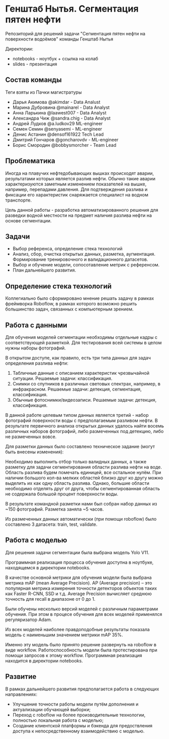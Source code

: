 # Генштаб Нытья. Сегментация пятен нефти
Репозиторий для решений задачи "Сегментация пятен нефти на поверхности водоёмов" команды Генштаб Нытья

Директории:
- notebooks - ноутбук + ссылка на колаб
- slides - презентация
## Состав команды
Теги взяты из Пачки магистратуры
- Дарья Акимова @akimdar - Data Analust
- Марина Дубровина @mainarel - Data Analyst
- Анна Ларькина @laawest007 - Data Analyst
- Александра Чиж @sandra.chig - Data Analyst
- Андрей Лудков @a.ludkov29 ML-engineer
- Семен Семин @senyasemi - ML-engineer
- Денис Астанин @densof161922 Tech Lead
- Дмитрий Гончаров @goncharovdv - ML-engineer
- Борис Смородин @bobbysmorcher - Team Lead
## Проблематика
Иногда на плавучих нефтедобывающих вышках происходят аварии, результатами которых является разлив нефти. Обычно такие аварии характеризуются заметным изменением показателей на вышке, например, перепадами давления. Для подтверждения разлива и фиксации его характеристик снаряжается специалист на водном транспорте.

Цель данной работы - разработка автоматизированного решения для разведки водной местности на предмет наличия разлива нефти на основе сегментации.

## Задачи
* Выбор референса, определение стека технологий
* Анализ, сбор, очистка открытых данных, разметка, аугментация. Формирование тренировочного и валидационного датасетов.
* Выбор и обучение модели, сопосотавление метрик с референсом.
* План дальнейшего развития.

## Определение стека технологий

Коллегиально было сформировано мнение решать задачу в рамках фреймворка Roboflow, в рамках которого возможно решить большинство задач, связанных с компьютерным зрением.

## Работа с данными

Для обучения моделей сегментации необходимы отдельные кадры с соответствующей разметкой.
Для тестирования всей системы в целом нужны наборы фотографий.

В открытом доступе, как правило, есть три типа данных для задач определения разлива нефти:

1. Табличные данные с описанием характеристик чрезвычайной ситуации. Решаемые задачи:
классификация.
2. Снимки со спутников в различных световых спектрах, например, в инфракрасном. Решаемые
задачи: детекция, сегментация, классификация.
3. Обычные фотоснимки/видеозаписи. Решаемые задачи: детекция, классификация.

В данной работе целевым типом данных является третий - набор фотографий поверхности воды
с предполагаемым разливом нефти. В результате первичного анализа открытых данных удалось
найти восемь различных наборов фотографий, либо размеченных под детекцию, либо не
размеченных вовсе.

Для разметки данных было составлено техническое задание (могут быть внесены изменения):

Необходимо выполнить отбор только валидных данных, а также разметку для задачи сегментирования области разлива нефти на воде. Область разлива будем помечать единицей, все остальное нулём.  При наличии большого кол-ва мелких областей близко друг ко другу можно выделить их как одну область разлива. Однако, большие области необходимо отделять друг от друга, чтобы сегментированная область не содержала большой процент поверхности воды.

В результате командной разметки нами был собран набор данных из ~150 фотографий. Разметка заняла ~5 часов.

Из размеченных данных автоматически (при помощи roboflow) было составлено 3 датасета: train, test, validate.

## Работа с моделью

Для решения задачи сегментации была выбрана модель Yolo V11. 

Программная реализация процесса обучения доступна в ноутбуке, находящемся в директории notebooks.

В качестве основной метрики для обучения модели была выбрана метрика mAP (mean Average Precision). AP (Average precision) – это популярная метрика измерения точности детекторов объектов таких как Faster R-CNN, SSD и т.д. Average Precision вычисляет среднюю точность для recall в диапазоне от 0 до 1.

Были обучены несколько версий моделей с различным параметрами обучения. При этом в процесе обучения для всех моделей применялся регуляризатор Adam.

Из всех моделей наиболее правдоподобные результаты показала модель с наименьшим значением метрики mAP 35%.

Именно эту модель было принято решение развернуть на roboflow в виде workflow. Работоспособность модели была протестирована при помощи запросов к этому workflow. Программная реализация находится в директории notebooks.

## Развитие

В рамках дальнейшего развития предполагается работа в следующих направлениях:
* Улучшение точности работы модели путём дополнения и актуализации обучающей выборки;
* Переход с roboflow на более производительные технологии, полностью локальная работа с моделью;
* Создание клиентской платформы и бэкенда для предоствления доступа к непосредственному взаимодействию с моделью.



